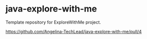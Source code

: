 # java-explore-with-me
Template repository for ExploreWithMe project.

https://github.com/Angelina-TechLead/java-explore-with-me/pull/4